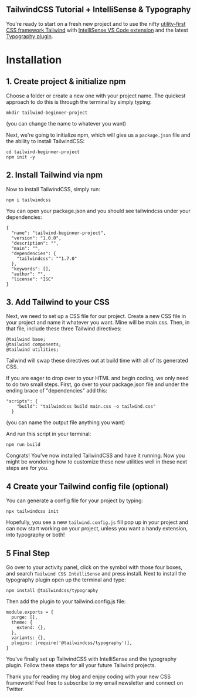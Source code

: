 ## TailwindCSS Tutorial + IntelliSense & Typography

You're ready to start on a fresh new project and to use the nifty [utility-first CSS framework Tailwind](https://tailwindcss.com/) with [IntelliSense VS Code extension](https://marketplace.visualstudio.com/items?itemName=bradlc.vscode-tailwindcss/) and the latest [Typography plugin](https://tailwindcss.com/docs/typography-plugin/).

# Installation

## 1. Create project & initialize npm

Choose a folder or create a new one with your project name. The quickest approach to do this is through the terminal by simply typing:

```alpha
mkdir tailwind-beginner-project
``` 

(you can change the name to whatever you want)

Next, we're going to initialize npm, which will give us a `package.json` file and the ability to install TailwindCSS:


```
cd tailwind-beginner-project
npm init -y
``` 

## 2. Install Tailwind via npm

Now to install TailwindCSS, simply run:


```
npm i tailwindcss
``` 

You can open your package.json and you should see tailwindcss under your dependencies:


```
{
  "name": "tailwind-beginner-project",
  "version": "1.0.0",
  "description": "",
  "main": "",
  "dependencies": {
    "tailwindcss": "^1.7.0"
  },
  "keywords": [],
  "author": "",
  "license": "ISC"
}

``` 

## 3. Add Tailwind to your CSS

Next, we need to set up a CSS file for our project. Create a new CSS file in your project and name it whatever you want. Mine will be main.css. Then, in that file, include these three Tailwind directives:

```
@tailwind base;
@tailwind components;
@tailwind utilities;
```
Tailwind will swap these directives out at build time with all of its generated CSS.

If you are eager to drop over to your HTML and begin coding, we only need to do two small steps. First, go over to your package.json file and under the ending brace of "dependencies" add this:

```
"scripts": {
    "build": "tailwindcss build main.css -o tailwind.css"
  }
```
(you can name the output file anything you want)

And run this script in your terminal:

```
npm run build
```
Congrats! You've now installed TailwindCSS and have it running. Now you might be wondering how to customize these new utilities well in these next steps are for you.

## 4 Create your Tailwind config file (optional)

You can generate a config file for your project by typing: 

```
npx tailwindcss init
```
Hopefully, you see a new `tailwind.config.js` fill pop up in your project and can now start working on your project, unless you want a handy extension, into typography or both! 

## 5 Final Step

Go over to your activity panel, click on the symbol with those four boxes, and search `Tailwind CSS IntelliSense` and press install. Next to install the typography plugin open up the terminal and type:

```
npm install @tailwindcss/typography
```

Then add the plugin to your tailwind.config.js file:

```
module.exports = {
  purge: [],
  theme: {
    extend: {},
  },
  variants: {},
  plugins: [require('@tailwindcss/typography')],
}
```

You've finally set up TailwindCSS with IntelliSense and the typography plugin. Follow these steps for all your future Tailwind projects.

Thank you for reading my blog and enjoy coding with your new CSS framework! Feel free to subscribe to my email newsletter and connect on Twitter.




